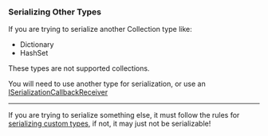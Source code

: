 ### Serializing Other Types
If you are trying to serialize another Collection type like:  
- Dictionary
- HashSet

These types are not supported collections.  

You will need to use another type for serialization, or use an [ISerializationCallbackReceiver](https://docs.unity3d.com/ScriptReference/ISerializationCallbackReceiver.html)

---

If you are trying to serialize something else, it must follow the rules for [serializing custom types](Serializing%20Custom%20Types.md), if not, it may just not be serializable!